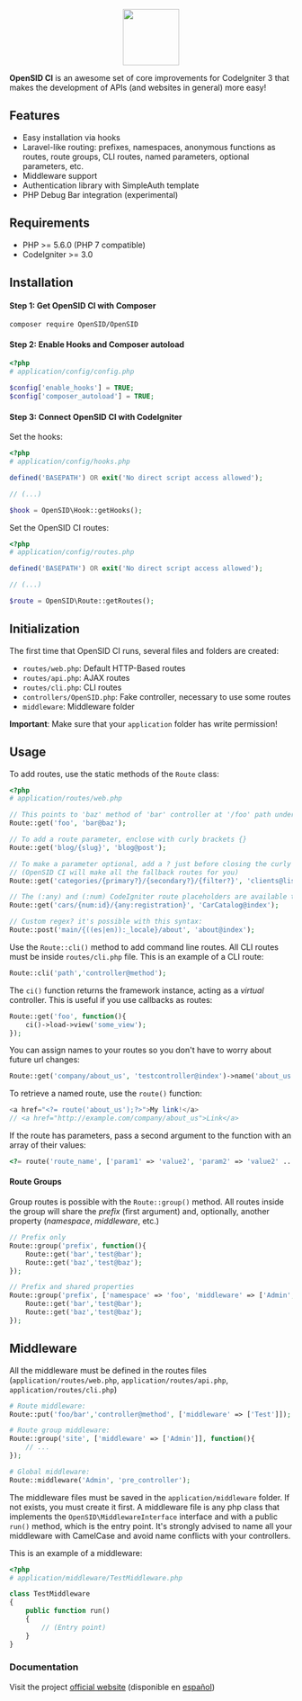 <p align="center">
    <img src="https://ingenia.me/images/OpenSIDCILogo.png" width="100" />
</p>

**OpenSID CI** is an awesome set of core improvements for CodeIgniter 3 that makes the development of APIs (and websites in general) more easy!

## Features

* Easy installation via hooks
* Laravel-like routing: prefixes, namespaces, anonymous functions as routes, route groups, CLI routes, named parameters, optional parameters, etc.
* Middleware support 
* Authentication library with SimpleAuth template
* PHP Debug Bar integration (experimental)

## Requirements

* PHP >= 5.6.0 (PHP 7 compatible)
* CodeIgniter >= 3.0

## Installation

#### Step 1: Get OpenSID CI with Composer

```
composer require OpenSID/OpenSID
```

#### Step 2: Enable Hooks and Composer autoload

```php
<?php
# application/config/config.php

$config['enable_hooks'] = TRUE;
$config['composer_autoload'] = TRUE;
```

#### Step 3: Connect OpenSID CI with CodeIgniter

Set the hooks:

```php
<?php
# application/config/hooks.php

defined('BASEPATH') OR exit('No direct script access allowed');

// (...)

$hook = OpenSID\Hook::getHooks();
```

Set the OpenSID CI routes:

```php
<?php
# application/config/routes.php

defined('BASEPATH') OR exit('No direct script access allowed');

// (...)

$route = OpenSID\Route::getRoutes();
```

## Initialization

The first time that OpenSID CI runs, several files and folders are created:

* `routes/web.php`: Default HTTP-Based routes
* `routes/api.php`: AJAX routes
* `routes/cli.php`: CLI routes
* `controllers/OpenSID.php`: Fake controller, necessary to use some routes
* `middleware`: Middleware folder

**Important**: Make sure that your `application` folder has write permission!

## Usage

To add routes, use the static methods of the `Route` class:

```php
<?php
# application/routes/web.php

// This points to 'baz' method of 'bar' controller at '/foo' path under a GET request:
Route::get('foo', 'bar@baz');

// To add a route parameter, enclose with curly brackets {}
Route::get('blog/{slug}', 'blog@post');

// To make a parameter optional, add a ? just before closing the curly brackets
// (OpenSID CI will make all the fallback routes for you)
Route::get('categories/{primary?}/{secondary?}/{filter?}', 'clients@list');

// The (:any) and (:num) CodeIgniter route placeholders are available to use, with this syntax:
Route::get('cars/{num:id}/{any:registration}', 'CarCatalog@index');

// Custom regex? it's possible with this syntax:
Route::post('main/{((es|en)):_locale}/about', 'about@index');
```

Use the `Route::cli()` method to add command line routes. All CLI routes must be inside `routes/cli.php` file. This is an example of a CLI route:

```php
Route::cli('path','controller@method');
```

The `ci()` function returns the framework instance, acting as a *virtual* controller. This is useful if you use callbacks as routes:

```php
Route::get('foo', function(){
    ci()->load->view('some_view');
});
```

You can assign names to your routes so you don't have to worry about future url changes:

```php
Route::get('company/about_us', 'testcontroller@index')->name('about_us');
```

To retrieve a named route, use the `route()` function:

```php
<a href="<?= route('about_us');?>">My link!</a>
// <a href="http://example.com/company/about_us">Link</a>
```

If the route has parameters, pass a second argument to the function with an array of their values:

```php
<?= route('route_name', ['param1' => 'value2', 'param2' => 'value2' ... ]); ?>
```

#### Route Groups

Group routes is possible with the  `Route::group()` method. All routes
inside the group will share the *prefix* (first argument) and, optionally, another property (*namespace*, *middleware*, etc.)

```php
// Prefix only
Route::group('prefix', function(){
    Route::get('bar','test@bar');
    Route::get('baz','test@baz');
});

// Prefix and shared properties
Route::group('prefix', ['namespace' => 'foo', 'middleware' => ['Admin','IPFilter']], function(){
    Route::get('bar','test@bar');
    Route::get('baz','test@baz');
});
```


## Middleware

All the middleware must be defined in the routes files (`application/routes/web.php`, `application/routes/api.php`, `application/routes/cli.php`)

```php
# Route middleware:
Route::put('foo/bar','controller@method', ['middleware' => ['Test']]);

# Route group middleware:
Route::group('site', ['middleware' => ['Admin']], function(){
    // ...
});

# Global middleware:
Route::middleware('Admin', 'pre_controller');
```

The middleware files must be saved in the `application/middleware` folder. If not exists, you must create it first. A middleware file is any php class that implements the `OpenSID\MiddlewareInterface` interface and with a public `run()` method, which is the entry point. It's strongly advised to name all your middleware with CamelCase and avoid name conflicts with your controllers.

This is an example of a middleware:

```php
<?php
# application/middleware/TestMiddleware.php

class TestMiddleware
{
    public function run()
    {
        // (Entry point)
    }
}
```

### Documentation

Visit the project [official website](https://OpenSID.ingenia.me/ci/en/help) (disponible en [español](https://OpenSID.ingenia.me/ci/es/help))








